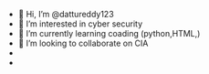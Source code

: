 - 👋 Hi, I’m @dattureddy123
- 👀 I’m interested in cyber security
- 🌱 I’m currently learning coading (python,HTML,)
- 💞️ I’m looking to collaborate on CIA
-
-  
<!---
dattureddy123/dattureddy123 is a ✨ special ✨ repository because its `README.md` (this file) appears on your GitHub profile.
You can click the Preview link to take a look at your changes.
--->
